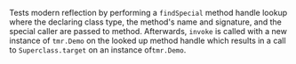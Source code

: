 [//]: # (MAIN: tmr.Demo)
Tests modern reflection by performing a ```findSpecial``` method handle lookup where the
declaring class type, the method's name and signature, and the special caller are passed to method.
Afterwards, ```invoke``` is called with a new instance of ```tmr.Demo``` on the looked
up method handle which results in a call to ```Superclass.target``` on an instance of```tmr.Demo```.
